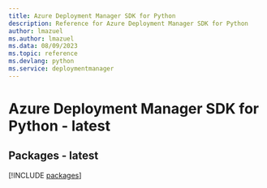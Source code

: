 ```yaml
---
title: Azure Deployment Manager SDK for Python
description: Reference for Azure Deployment Manager SDK for Python
author: lmazuel
ms.author: lmazuel
ms.data: 08/09/2023
ms.topic: reference
ms.devlang: python
ms.service: deploymentmanager
---
```

# Azure Deployment Manager SDK for Python - latest
## Packages - latest
[!INCLUDE [packages](deployment-manager-index.md)]